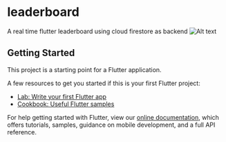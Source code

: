 # leaderboard

A real time flutter leaderboard using cloud firestore as backend
![Alt text](https://user-images.githubusercontent.com/16588377/71443182-8a922080-272f-11ea-8b9c-834d4ddd81d6.jpeg)

## Getting Started

This project is a starting point for a Flutter application.

A few resources to get you started if this is your first Flutter project:

- [Lab: Write your first Flutter app](https://flutter.dev/docs/get-started/codelab)
- [Cookbook: Useful Flutter samples](https://flutter.dev/docs/cookbook)

For help getting started with Flutter, view our
[online documentation](https://flutter.dev/docs), which offers tutorials,
samples, guidance on mobile development, and a full API reference.
